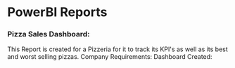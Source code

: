 # PowerBI Reports

### Pizza Sales Dashboard:

This Report is created for a Pizzeria for it to track its KPI's as well as its best and worst selling pizzas.
Company Requirements: 
Dashboard Created:
